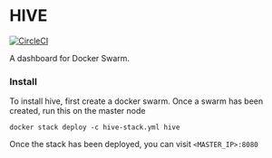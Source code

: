 
# HIVE #

[![CircleCI](https://circleci.com/gh/testsquad/hive/tree/master.svg?style=svg)](https://circleci.com/gh/testsquad/hive/tree/master)




A dashboard for Docker Swarm.


### Install ###
To install hive, first create a docker swarm. Once a swarm has been created, run this on the master node

`docker stack deploy -c hive-stack.yml hive`



Once the stack has been deployed, you can visit `<MASTER_IP>:8080`


